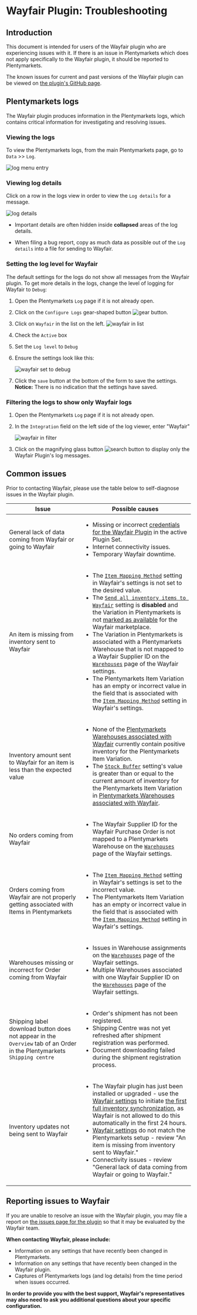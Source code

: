 # Wayfair Plugin: Troubleshooting

## Introduction

This document is intended for users of the Wayfair plugin who are experiencing issues with it. If there is an issue in Plentymarkets which does not apply specifically to the Wayfair plugin, it should be reported to Plentymarkets.

The known issues for current and past versions of the Wayfair plugin can be viewed on [the plugin's GitHub page](https://github.com/wayfair-contribs/plentymarkets-plugin/issues).


## Plentymarkets logs

The Wayfair plugin produces information in the Plentymarkets logs, which contains critical information for investigating and resolving issues.

### Viewing the logs
To view the Plentymarkets logs, from the main Plentymarkets page, go to `Data` >> `Log`.

![log menu entry](../../../images/en/troubleshooting/menu_data_log.png)

### Viewing log details

Click on a row in the logs view in order to view the `Log details` for a message.

![log details](../../../images/en/troubleshooting/log_details.png)

* Important details are often hidden inside **collapsed** areas of the log details.

* When filing a bug report, copy as much data as possible out of the `Log details` into a file for sending to Wayfair.

### Setting the log level for Wayfair

The default settings for the logs do not show all messages from the Wayfair plugin. To get more details in the logs, change the level of logging for Wayfair to `Debug`:

1. Open the Plentymarkets `Log` page if it is not already open.

2. Click on the `Configure Logs` gear-shaped button ![gear button](../../../images/common/button_gear.png).

3. Click on `Wayfair` in the list on the left.
    ![wayfair in list](../../../images/en/troubleshooting/wayfair_log_category.png)

4. Check the `Active` box

5. Set the `Log level` to  `Debug`

6. Ensure the settings look like this:

    ![wayfair set to debug](../../../images/en/troubleshooting/wayfair_logs_active_debug.png)

7. Click the `save` button at the bottom of the form to save the settings. **Notice:** There is no indication that the settings have saved.

### Filtering the logs to show only Wayfair logs

1. Open the Plentymarkets `Log` page if it is not already open.

2. In the `Integration` field on the left side of the log viewer, enter "Wayfair"

    ![wayfair in filter](../../../images/en/troubleshooting/filter_logs_wayfair.png)

3. Click on the magnifying glass button ![search button](../../../images/common/button_search.png) to display only the Wayfair Plugin's log messages.


## Common issues

Prior to contacting Wayfair, please use the table below to self-diagnose issues in the Wayfair plugin.

| Issue | Possible causes |
| ----- | --------------- |
| General lack of data coming from Wayfair or going to Wayfair | <ul><li>Missing or incorrect [credentials for the Wayfair Plugin](initial_setup.md#1-authorizing-the-wayfair-plugin-to-access-wayfair-interfaces) in the active Plugin Set.</li><li>Internet connectivity issues.</li><li>Temporary Wayfair downtime.</ul> |
| An item is missing from inventory sent to Wayfair | <ul><li>The [`Item Mapping Method`](settings_guide.md#item-mapping-method) setting in Wayfair's settings is not set to the desired value.</li><li>The [`Send all inventory items to Wayfair`](settings_guide.md#send-all-inventory-items-to-wayfair) setting is **disabled** and the Variation in Plentymarkets is not [marked as available](initial_setup.md#5-making-items-available-for-sale-on-wayfair) for the Wayfair marketplace.</li><li>The Variation in Plentymarkets is associated with a Plentymarkets Warehouse that is not mapped to a Wayfair Supplier ID on the [`Warehouses`](settings_guide.md#warehouses-page) page of the Wayfair settings.</li><li>The Plentymarkets Item Variation has an empty or incorrect value in the field that is associated with the [`Item Mapping Method`](settings_guide.md#item-mapping-method) setting in Wayfair's settings.</li></ul> |
| Inventory amount sent to Wayfair for an item is less than the expected value | <ul><li>None of the [Plentymarkets Warehouses associated with Wayfair](settings_guide.md#warehouses-page) currently contain positive inventory for the Plentymarkets Item Variation.</li><li>The [`Stock Buffer`](settings_guide.md#stock-buffer) setting's value is greater than or equal to the current amount of inventory for the Plentymarkets Item Variation in [Plentymarkets Warehouses associated with Wayfair](settings_guide.md#warehouses-page).</li></ul> |
| No orders coming from Wayfair | <ul><li>The Wayfair Supplier ID for the Wayfair Purchase Order is not mapped to a Plentymarkets Warehouse on the [`Warehouses`](settings_guide.md#warehouses-page) page of the Wayfair settings.</li></ul> |
| Orders coming from Wayfair are not properly getting associated with Items in Plentymarkets | <ul><li>The [`Item Mapping Method`](settings_guide.md#item-mapping-method) setting in Wayfair's settings is set to the incorrect value.</li><li>The Plentymarkets Item Variation has an empty or incorrect value in the field that is associated with the [`Item Mapping Method`](settings_guide.md#item-mapping-method) setting in Wayfair's settings.</li></ul> |
| Warehouses missing or incorrect for Order coming from Wayfair | <ul><li>Issues in Warehouse assignments on the [`Warehouses`](settings_guide.md#warehouses-page) page of the Wayfair settings.</li><li>Multiple Warehouses associated with one Wayfair Supplier ID on the [`Warehouses`](settings_guide.md#warehouses-page) page of the Wayfair settings.</li></ul> |
| Shipping label download button does not appear in the `Overview` tab of an Order in the Plentymarkets `Shipping centre` | <ul><li>Order's shipment has not been registered.</li><li>Shipping Centre was not yet refreshed after shipment registration was performed.</li><li>Document downloading failed during the shipment registration process.</li></ul> |
| Inventory updates not being sent to Wayfair | <ul><li>The Wayfair plugin has just been installed or upgraded - use the [Wayfair settings](settings_guide.md) to initiate [the first full inventory synchronization](initial_setup.md#8-first-inventory-synchronization), as Wayfair is not allowed to do this automatically in the first 24 hours.</li><li>[Wayfair settings](#settings_guide.md) do not match the Plentymarkets setup - review "An item is missing from inventory sent to Wayfair." </li><li>Connectivity issues - review "General lack of data coming from Wayfair or going to Wayfair."</li></ul> |

## Reporting issues to Wayfair

If you are unable to resolve an issue with the Wayfair plugin, you may file a report on [the issues page for the plugin](https://github.com/wayfair-contribs/plentymarkets-plugin/issues) so that it may be evaluated by the Wayfair team.

**When contacting Wayfair, please include:**
* Information on any settings that have recently been changed in Plentymarkets.
* Information on any settings that have recently been changed in the Wayfair plugin.
* Captures of Plentymarkets logs (and log details) from the time period when issues occurred.

**In order to provide you with the best support, Wayfair's representatives may also need to ask you additional questions about your specific configuration.**
